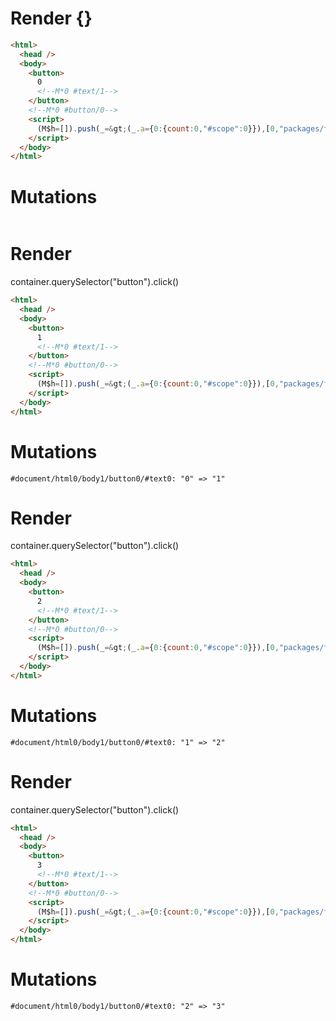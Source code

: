 # Render {}
```html
<html>
  <head />
  <body>
    <button>
      0
      <!--M*0 #text/1-->
    </button>
    <!--M*0 #button/0-->
    <script>
      (M$h=[]).push(_=&gt;(_.a={0:{count:0,"#scope":0}}),[0,"packages/translator-tags/src/__tests__/fixtures/basic-fn-with-block/template.marko_0_count",])
    </script>
  </body>
</html>
```

# Mutations
```

```


# Render 
container.querySelector("button").click()

```html
<html>
  <head />
  <body>
    <button>
      1
      <!--M*0 #text/1-->
    </button>
    <!--M*0 #button/0-->
    <script>
      (M$h=[]).push(_=&gt;(_.a={0:{count:0,"#scope":0}}),[0,"packages/translator-tags/src/__tests__/fixtures/basic-fn-with-block/template.marko_0_count",])
    </script>
  </body>
</html>
```

# Mutations
```
#document/html0/body1/button0/#text0: "0" => "1"
```


# Render 
container.querySelector("button").click()

```html
<html>
  <head />
  <body>
    <button>
      2
      <!--M*0 #text/1-->
    </button>
    <!--M*0 #button/0-->
    <script>
      (M$h=[]).push(_=&gt;(_.a={0:{count:0,"#scope":0}}),[0,"packages/translator-tags/src/__tests__/fixtures/basic-fn-with-block/template.marko_0_count",])
    </script>
  </body>
</html>
```

# Mutations
```
#document/html0/body1/button0/#text0: "1" => "2"
```


# Render 
container.querySelector("button").click()

```html
<html>
  <head />
  <body>
    <button>
      3
      <!--M*0 #text/1-->
    </button>
    <!--M*0 #button/0-->
    <script>
      (M$h=[]).push(_=&gt;(_.a={0:{count:0,"#scope":0}}),[0,"packages/translator-tags/src/__tests__/fixtures/basic-fn-with-block/template.marko_0_count",])
    </script>
  </body>
</html>
```

# Mutations
```
#document/html0/body1/button0/#text0: "2" => "3"
```